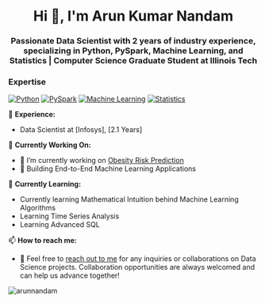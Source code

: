 <h1 align="center">Hi 👋, I'm Arun Kumar Nandam</h1>
<h3 align="center">Passionate Data Scientist with 2 years of industry experience, specializing in Python, PySpark, Machine Learning, and Statistics | Computer Science Graduate Student at Illinois Tech</h3>

### Expertise
[![Python](https://img.shields.io/badge/Python-Expert-blue)](https://www.python.org/) 
[![PySpark](https://img.shields.io/badge/PySpark-Expert-orange)](https://spark.apache.org/docs/latest/api/python/index.html) 
[![Machine Learning](https://img.shields.io/badge/Machine%20Learning-Expert-green)](https://scikit-learn.org/stable/) 
[![Statistics](https://img.shields.io/badge/Statistics-Expert-yellow)](https://en.wikipedia.org/wiki/Statistics)

💼 **Experience:**
- Data Scientist at [Infosys], [2.1 Years]

🔭 **Currently Working On:** 
- 🔭 I’m currently working on [Obesity Risk Prediction](https://github.com/arunnandam/Obesity-Risk-Prediction)
- 🔭 Building End-to-End Machine Learning Applications

🌱 **Currently Learning:** 
- Currently learning Mathematical Intuition behind Machine Learning Algorithms
- Learning Time Series Analysis
- Learning Advanced SQL

📫 **How to reach me:** 
- 👀 Feel free to [reach out to me](mailto:abc@gmail.com) for any inquiries or collaborations on Data Science projects. Collaboration opportunities are always welcomed and can help us advance together!


<p align="left"> <img src="https://komarev.com/ghpvc/?username=arunnandam&label=Profile%20views&color=0e75b6&style=flat" alt="arunnandam" /> </p>
<!---
- 🔭 I’m currently working on [Obesity Risk Prediction](https://github.com/arunnandam/Obesity-Risk-Prediction)

- 🌱 I’m currently doing **End to End Machine Learning Projects**

- 👨‍💻 All of my projects are available at [https://github.com/arunnandam](https://github.com/arunnandam)

- 📫 How to reach me **aknandam30@gmail.com**

<h3 align="left">Connect with me:</h3>
<p align="left">
<a href="https://linkedin.com/in/arunkumar-nandam" target="blank"><img align="center" src="https://raw.githubusercontent.com/rahuldkjain/github-profile-readme-generator/master/src/images/icons/Social/linked-in-alt.svg" alt="arunkumar-nandam" height="30" width="40" /></a>
</p>

<h3 align="left">Languages and Tools:</h3>
<p align="left"> <a href="https://azure.microsoft.com/en-in/" target="_blank" rel="noreferrer"> <img src="https://www.vectorlogo.zone/logos/microsoft_azure/microsoft_azure-icon.svg" alt="azure" width="40" height="40"/> </a> <a href="https://flask.palletsprojects.com/" target="_blank" rel="noreferrer"> <img src="https://www.vectorlogo.zone/logos/pocoo_flask/pocoo_flask-icon.svg" alt="flask" width="40" height="40"/> </a> <a href="https://git-scm.com/" target="_blank" rel="noreferrer"> <img src="https://www.vectorlogo.zone/logos/git-scm/git-scm-icon.svg" alt="git" width="40" height="40"/> </a> <a href="https://www.linux.org/" target="_blank" rel="noreferrer"> <img src="https://raw.githubusercontent.com/devicons/devicon/master/icons/linux/linux-original.svg" alt="linux" width="40" height="40"/> </a> <a href="https://www.mysql.com/" target="_blank" rel="noreferrer"> <img src="https://raw.githubusercontent.com/devicons/devicon/master/icons/mysql/mysql-original-wordmark.svg" alt="mysql" width="40" height="40"/> </a> <a href="https://pandas.pydata.org/" target="_blank" rel="noreferrer"> <img src="https://raw.githubusercontent.com/devicons/devicon/2ae2a900d2f041da66e950e4d48052658d850630/icons/pandas/pandas-original.svg" alt="pandas" width="40" height="40"/> </a> <a href="https://www.postgresql.org" target="_blank" rel="noreferrer"> <img src="https://raw.githubusercontent.com/devicons/devicon/master/icons/postgresql/postgresql-original-wordmark.svg" alt="postgresql" width="40" height="40"/> </a> <a href="https://scikit-learn.org/" target="_blank" rel="noreferrer"> <img src="https://upload.wikimedia.org/wikipedia/commons/0/05/Scikit_learn_logo_small.svg" alt="scikit_learn" width="40" height="40"/> </a> <a href="https://seaborn.pydata.org/" target="_blank" rel="noreferrer"> <img src="https://seaborn.pydata.org/_images/logo-mark-lightbg.svg" alt="seaborn" width="40" height="40"/> </a> </p>

<p><img align="center" src="https://github-readme-stats.vercel.app/api/top-langs?username=arunnandam&show_icons=true&locale=en&layout=compact" alt="arunnandam" /></p>

<p><img align="center" src="https://github-readme-streak-stats.herokuapp.com/?user=arunnandam&" alt="arunnandam" /></p>

--->
<!---
ArunNandam/ArunNandam is a ✨ special ✨ repository because its `README.md` (this file) appears on your GitHub profile.
You can click the Preview link to take a look at your changes.
--->

